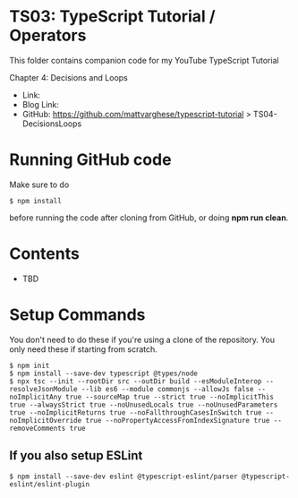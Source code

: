 # TS03: TypeScript Tutorial / Operators
This folder contains companion code for my YouTube TypeScript Tutorial

Chapter 4: Decisions and Loops
* Link: <TBD>
* Blog Link: <TBD>
* GitHub: https://github.com/mattvarghese/typescript-tutorial > TS04-DecisionsLoops

# Running GitHub code
Make sure to do
```
$ npm install
```
before running the code after cloning from GitHub, or doing **npm run clean**.

# Contents
* TBD

# Setup Commands
You don't need to do these if you're using a clone of the repository. You only need these if starting from scratch.
```
$ npm init
$ npm install --save-dev typescript @types/node
$ npx tsc --init --rootDir src --outDir build --esModuleInterop --resolveJsonModule --lib es6 --module commonjs --allowJs false --noImplicitAny true --sourceMap true --strict true --noImplicitThis true --alwaysStrict true --noUnusedLocals true --noUnusedParameters true --noImplicitReturns true --noFallthroughCasesInSwitch true --noImplicitOverride true --noPropertyAccessFromIndexSignature true --removeComments true
```
## If you also setup ESLint
```
$ npm install --save-dev eslint @typescript-eslint/parser @typescript-eslint/eslint-plugin
```
